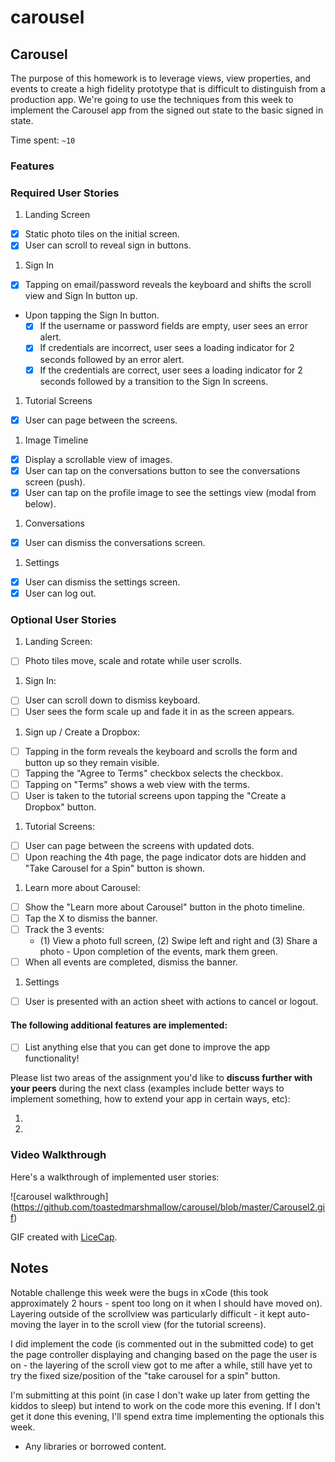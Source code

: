 # carousel

## Carousel

The purpose of this homework is to leverage views, view properties, and events to create a high fidelity prototype that is difficult to distinguish from a production app. We're going to use the techniques from this week to implement the Carousel app from the signed out state to the basic signed in state.

Time spent: `~10`

### Features

### Required User Stories

1. Landing Screen
  - [X] Static photo tiles on the initial screen.
  - [X] User can scroll to reveal sign in buttons.
1. Sign In
  - [X] Tapping on email/password reveals the keyboard and shifts the scroll view and Sign In button up.
  - Upon tapping the Sign In button.
     - [X] If the username or password fields are empty, user sees an error alert.
     - [X] If credentials are incorrect, user sees a loading indicator for 2 seconds followed by an error alert.
     - [X] If the credentials are correct, user sees a loading indicator for 2 seconds followed by a transition to the Sign In screens.
1. Tutorial Screens
  - [X] User can page between the screens.
1. Image Timeline
  - [X] Display a scrollable view of images.
  - [X] User can tap on the conversations button to see the conversations screen (push).
  - [X] User can tap on the profile image to see the settings view (modal from below).
1. Conversations
  - [X] User can dismiss the conversations screen.
1. Settings
  - [X] User can dismiss the settings screen.
  - [X] User can log out.

### Optional User Stories

1. Landing Screen:  
  - [ ] Photo tiles move, scale and rotate while user scrolls.
1. Sign In:
  - [ ] User can scroll down to dismiss keyboard.
  - [ ] User sees the form scale up and fade it in as the screen appears.
1. Sign up / Create a Dropbox:
  - [ ] Tapping in the form reveals the keyboard and scrolls the form and button up so they remain visible.
  - [ ] Tapping the "Agree to Terms" checkbox selects the checkbox.
  - [ ] Tapping on "Terms" shows a web view with the terms.
  - [ ] User is taken to the tutorial screens upon tapping the "Create a Dropbox" button.
1. Tutorial Screens:
  - [ ] User can page between the screens with updated dots.
  - [ ] Upon reaching the 4th page, the page indicator dots are hidden and "Take Carousel for a Spin" button is shown.
1. Learn more about Carousel:
  - [ ] Show the "Learn more about Carousel" button in the photo timeline.
  - [ ] Tap the X to dismiss the banner.
  - [ ] Track the 3 events:
     - (1) View a photo full screen, (2) Swipe left and right and (3) Share a photo  - Upon completion of the events, mark them green.
  - [ ] When all events are completed, dismiss the banner.
1. Settings
  - [ ] User is presented with an action sheet with actions to cancel or logout.


#### The following **additional** features are implemented:

- [ ] List anything else that you can get done to improve the app functionality!

Please list two areas of the assignment you'd like to **discuss further with your peers** during the next class (examples include better ways to implement something, how to extend your app in certain ways, etc):

1. 
2. 

### Video Walkthrough 

Here's a walkthrough of implemented user stories:

![carousel walkthrough] (https://github.com/toastedmarshmallow/carousel/blob/master/Carousel2.gif)

GIF created with [LiceCap](http://www.cockos.com/licecap/).

## Notes

Notable challenge this week were the bugs in xCode (this took approximately 2 hours - spent too long on it when I should have moved on). Layering outside of the scrollview was particularly difficult - it kept auto-moving the layer in to the scroll view (for the tutorial screens).

I did implement the code (is commented out in the submitted code) to get the page controller displaying and changing based on the page the user is on - the layering of the scroll view got to me after a while, still have yet to try the fixed size/position of the "take carousel for a spin" button.

I'm submitting at this point (in case I don't wake up later from getting the kiddos to sleep) but intend to work on the code more this evening. If I don't get it done this evening, I'll spend extra time implementing the optionals this week.

* Any libraries or borrowed content.
